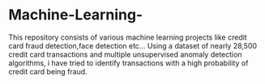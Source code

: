 # Machine-Learning-
This repository consists of various machine learning projects like credit card fraud detection,face detection etc...
 Using a dataset of nearly 28,500 credit card transactions and multiple unsupervised anomaly detection algorithms,
i have tried to identify transactions with a high probability of credit card being fraud.
